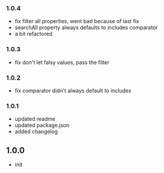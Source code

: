 ### 1.0.4
- fix filter all properties, went bad because of last fix
- searchAll property always defaults to includes comparator
- a bit refactored

### 1.0.3
- fix don't let falsy values, pass the filter

### 1.0.2
- fix comparator didn't always default to includes

### 1.0.1
- updated readme
- updated package.json
- added changelog

## 1.0.0
- init